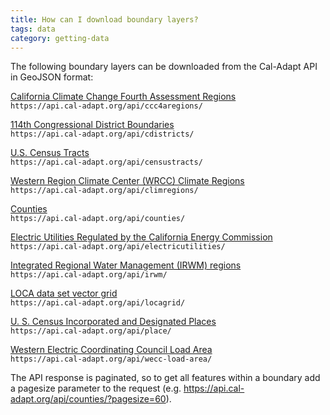 ```yaml
---
title: How can I download boundary layers?
tags: data
category: getting-data
---
```


The following boundary layers can be downloaded from the Cal-Adapt API in GeoJSON format:


<a href="https://api.cal-adapt.org/api/ccc4aregions/" target="_blank">California Climate Change Fourth Assessment Regions</a>\
`https://api.cal-adapt.org/api/ccc4aregions/`


<a href="https://api.cal-adapt.org/api/cdistricts/" target="_blank">114th Congressional District Boundaries</a>\
`https://api.cal-adapt.org/api/cdistricts/`


<a href="https://api.cal-adapt.org/api/censustracts/" target="_blank">U.S. Census Tracts</a>\
`https://api.cal-adapt.org/api/censustracts/`


<a href="https://api.cal-adapt.org/api/climregions/" target="_blank">Western Region Climate Center (WRCC) Climate Regions</a>\
`https://api.cal-adapt.org/api/climregions/`


<a href="https://api.cal-adapt.org/api/counties/" target="_blank">Counties</a>\
`https://api.cal-adapt.org/api/counties/`


<a href="https://api.cal-adapt.org/api/electricutilities/" target="_blank">Electric Utilities Regulated by the California Energy Commission</a>\
`https://api.cal-adapt.org/api/electricutilities/`


<a href="https://api.cal-adapt.org/api/irwm/" target="_blank">Integrated Regional Water Management (IRWM) regions</a>\
`https://api.cal-adapt.org/api/irwm/`


<a href="https://api.cal-adapt.org/api/locagrid/" target="_blank">LOCA data set vector grid</a>\
`https://api.cal-adapt.org/api/locagrid/`


<a href="https://api.cal-adapt.org/api/place/" target="_blank">U. S. Census Incorporated and Designated Places</a>\
`https://api.cal-adapt.org/api/place/`


<a href="https://api.cal-adapt.org/api/wecc-load-area/" target="_blank">Western Electric Coordinating Council Load Area</a>\
`https://api.cal-adapt.org/api/wecc-load-area/`

The API response is paginated, so to get all features within a boundary add a pagesize parameter to the request (e.g. <a href="https://api.cal-adapt.org/api/counties/?pagesize=60" target="_blank">https://api.cal-adapt.org/api/counties/?pagesize=60</a>).
